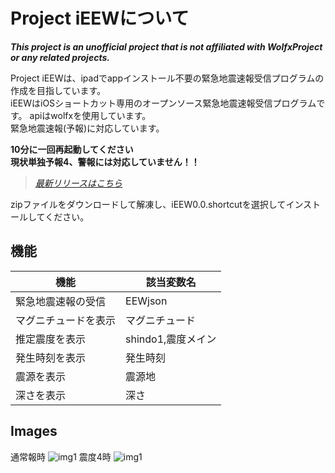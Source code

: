 # Project iEEWについて

***This project is an unofficial project that is not affiliated with WolfxProject or any related projects.***

Project iEEWは、ipadでappインストール不要の緊急地震速報受信プログラムの作成を目指しています。<br>
iEEWはiOSショートカット専用のオープンソース緊急地震速報受信プログラムです。
apiはwolfxを使用しています。<br>
緊急地震速報(予報)に対応しています。<br>

**10分に一回再起動してください**<br>
**現状単独予報4、警報には対応していません！！**

>*[最新リリースはこちら](https://github.com/Ikaring45/ProjectiEEW/releases)*

zipファイルをダウンロードして解凍し、iEEW0.0.shortcutを選択してインストールしてください。

## 機能

| 機能  | 該当変数名 |
| ------------- | ------------- |
| 緊急地震速報の受信 | EEWjson |
| マグニチュードを表示 | マグニチュード |
| 推定震度を表示 | shindo1,震度メイン |
| 発生時刻を表示 | 発生時刻 |
| 震源を表示 | 震源地 |
| 深さを表示 | 深さ |

## Images
通常報時
![img1](https://github.com/Ikaring45/iEEW/blob/main/iEEWsindo3.jpg)
震度4時
![img1](https://github.com/Ikaring45/iEEW/blob/main/iEEWsindo4.jpg)
